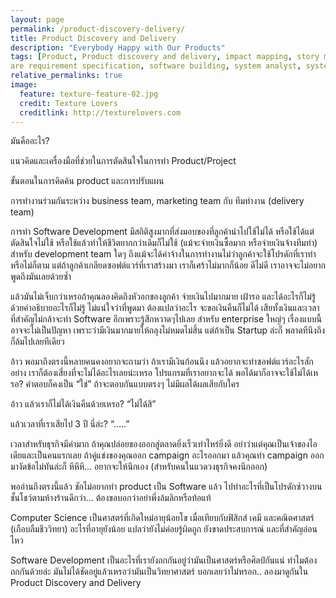 ```yaml
---
layout: page
permalink: /product-discovery-delivery/
title: Product Discovery and Delivery
description: "Everybody Happy with Our Products"
tags: [Product, Product discovery and delivery, impact mapping, story mapping, story journey, software, SRS, softw
are requirement specification, software building, system analyst, system analysis]
relative_permalinks: true
image:
  feature: texture-feature-02.jpg
  credit: Texture Lovers
  creditlink: http://texturelovers.com
---
```




มันคืออะไร?

แนวคิดและเครื่องมือที่ช่วยในการตัดสินใจในการทำ Product/Project

ขั้นตอนในการคิดค้น product และการปรับแผน

การทำงานร่วมกันระหว่าง business team, marketing team กับ ทีมทำงาน (delivery team)




การทำ Software Development มีสถิติสูงมากที่ส่งมอบของที่ลูกค้านำไปใช้ไม่ได้ หรือใช้ได้แต่ตัดสินใจไม่ใช้ หรือใช้แล้วทำให้ชีวิตยากกว่าเดิมก็ไม่ใช้ (แม้จะจ่ายเงินซื้อมาก หรือจ่ายเงินจ้างทีมทำ) 
สำหรับ development team ใดๆ ถึงแม้จะได้ค่าจ้างในการทำงานไม่ว่าลูกค้าจะใช้โปรดักที่เราทำหรือไม่ก็ตาม แต่ถ้าลูกค้าเกลียดซอฟต์แวร์ที่เราสร้างมา เราก็เศร้าไม่มากก็น้อย ดีไม่ดี เราอาจจะไม่อยากพูดถึงมันเลยด้วยซ้ำ

แล้วมันไม่เจ็บกว่าเหรอถ้าคุณลองคิดถึงหัวอกของลูกค้า จ่ายเงินไปมากมาย เฝ้ารอ และได้อะไรก็ไม่รู้ ด้วยคำอธิบายอะไรก็ไม่รู้ ไม่แน่ใจว่าที่พูดมา ต้องแปลว่าอะไร จะขอเงินคืนก็ไม่ได้ เสียทั้งเงินและเวลา ที่สำคัญไม่กล้าจะทำ Software  อีกเพราะรู้สึกหวาดๆไปเลย สำหรับ enterprise ใหญ่ๆ เรื่องแบบนี้อาจจะไม่เป็นปัญหา เพราะว่ามีเงินมากมายให้ถลุงไม่หมดไม่สิ้น แต่ถ้าเป็น Startup ล่ะก็ พลาดทีนึงถึงก็ล้มไปเลยทีเดียว


อ้าว พอมาถึงตรงนี้หลายคนคงอยากจะถามว่า ถ้าเรามีเงินก้อนนึง แล้วอยากจะทำซอฟต์แวร์อะไรสักอย่าง เราก็ต้องเสี่ยงที่จะไม่ได้อะไรเลยน่ะเหรอ โปรแกรมที่เราอยากจะได้ พอได้มาก็อาจจะใช้ไม่ได้เหรอ? คำตอบก็คงเป็น “ใช่” ถ้าจะตอบกันแบบตรงๆ ไม่มีผลได้ผลเสียกับใคร

อ้าว แล้วเราก็ไม่ได้เงินคืนด้วยเหรอ? “ไม่ได้สิ”

แล้วเวลาที่เราเสียไป 3 ปี นี่ล่ะ?  “…..”

เวลาสำหรับธุรกิจมีค่ามาก ถ้าคุณปล่อยของออกสู่ตลาดยิ่งเร็วเท่าไหร่ยิ่งดี อย่าว่าแต่คุณเป็นเจ้าของไอเดียและเป็นคนแรกเลย ถ้าคู่แข่งของคุณออก campaign อะไรออกมา แล้วคุณทำ campaign ออกมางัดข้อไม่ทันล่ะก็ หึหึหึ... อยากจะให้นึกเอง (สำหรับคนในแวดวงธุรกิจคงนึกออก)

พออ่านถึงตรงนี้แล้ว ชักไม่อยากทำ product เป็น Software แล้ว ไปทำอะไรที่เป็นโปรดักซ์วางบนชั้นโชว์ตามห้างร้านดีกว่า...  ต้องขอบอกว่าอย่าพึ่งล้มลิกหรือท้อแท้

Computer Science เป็นศาสตร์ที่เกิดใหม่อายุน้อยโข เมื่อเทียบกับฟิสิกส์ เคมี และคณิตศาสตร์ (เกือบลืมชีววิทยา) อะไรที่อายุยังน้อย แปลว่ายังไม่ค่อยรู้ผิดถูก ยังขาดประสบการณ์ และที่สำคัญอ่อนไหว

Software Development เป็นอะไรที่เรายังถกกันอยู่ว่ามันเป็นศาสตร์หรือศิลป์กันแน่ ทำไมต้องถกกันด้วยล่ะ มันไม่ได้ชัดอยู่แล้วเหรอว่ามันเป็นวิทยาศาสตร์ 
บอกเลยว่าไม่หรอก.. ลองมาดูกันใน Product Discovery and Delivery 




